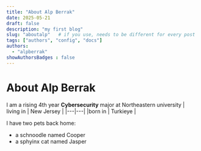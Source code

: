 ```yaml
---
title: "About Alp Berrak"
date: 2025-05-21
draft: false
description: "my first blog"
slug: "aboutalp"   # if you use, needs to be different for every post
tags: ["authors", "config", "docs"]
authors:
  - "alpberrak"
showAuthorsBadges : false
---
```


# About Alp Berrak

I am a rising 4th year **Cybersecurity** major at Northeastern university
| living in | New Jersey | 
|---|---|
|born in | Turkieye |

I have two pets back home:
- a schnoodle named Cooper
- a sphyinx cat named Jasper